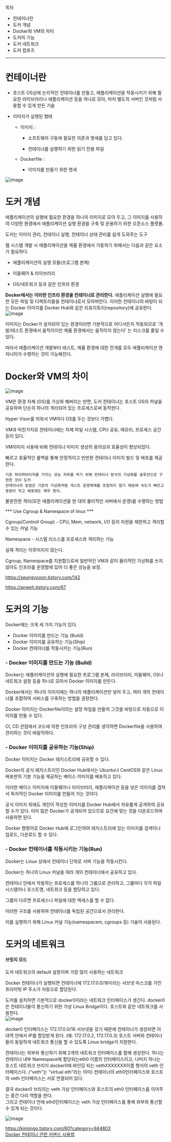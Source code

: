 목차 
* 컨테이너란
* 도커 개념
* Docker와 VM의 차이
* 도커의 기능
* 도커 네트워크
* 도커 컴포즈

<hr> 

# 컨테이너란

* 호스트 OS상에 논리적인 컨테이너를 만들고, 애플리케이션을 작동시키기 위해 필요한 라이브러리나 애플리케이션 등을 하나로 모아, 마치 별도의 서버인 것처럼 사용할 수 있게 만든 기술

* 이미지가 실행된 형태

  * 이미지 :

    * 소프트웨어 구동에 필요한 의존과 명세를 담고 있다.

    * 컨테이너를 실행하기 위한 읽기 전용 파일

  * Dockerfile : 

    * 이미지를 만들기 위한 명세


![image](https://user-images.githubusercontent.com/67637716/194277730-c08f2739-4e62-42bc-89d2-b8f476900054.png)



# 도커 개념

애플리케이션의 실행에 필요한 환경을 하나의 이미지로 모아 두고, 그 이미지를 사용하여 다양한 환경에서 애플리케이션 실행 환경을 구축 및 운용하기 위한 오픈소스 플랫폼. 

도커는 이미지 관리, 컨테이너 실행, 컨테이너 상태 관리를 쉽게 도와주는 도구



웹 시스템 개발 시 애플리케이션을 제품 환경에서 가동하기 위해서는 다음과 같은 요소가 필요하다.

* 애플리케이션의 실행 모듈(프로그램 본체)

* 미들웨어 & 라이브러리

* OS/네트워크 등과 같은 인프라 환경



<b>Docker에서는 이러한 인프라 환경을 컨테이너로 관리한다.</b>
애플리케이션 실행에 필요한 모든 파일 및 디렉토리들을 컨테이너로서 모아버린다. 
이러한 컨테이너의 바탕이 되는 Docker 이미지를 Docker Hub와 같은 리포지토리(repository)에 공유한다.
![image](https://user-images.githubusercontent.com/67637716/194278183-a9a5a1c2-eb89-4bde-b842-359781541478.png)  



이미지는 Docker가 설치되어 있는 환경이라면 기본적으로 어디서든지 작동되므로 '개발/테스트 환경에서 움직이지만 제품 환경에서는 움직이지 않는다' 는 리스크를 줄일 수 있다.

따라서 애플리케이션 개발부터 테스트, 제품 환경에 대한 전개를 모두 애플리케이션 엔지니어가 수행하는 것이 가능해진다. 



# Docker와 VM의 차이
![image](https://user-images.githubusercontent.com/67637716/194278287-07daa374-cdd9-4146-bf74-eeb659bfeb82.png)  

VM은 환경 자체 (OS)를 가상화 해버리는 반면, 도커 컨테이너는 호스트 OS의 커널을 공유하며 단순히 하나의 격리되어 있는 프로세스로써 동작한다. 

Hyper Visor를 띄워서 VM마다 OS를 두는 것보다 가볍다.

VM과 마찬가지로 컨테이너에는 자체 파일 시스템, CPU 공유, 메모리, 프로세스 공간 등이 있다.

VM이미지 사용에 비해 컨테이너 이미지 생성의 용의성과 효율성이 향상되었다.

빠르고 효율적인 롤백을 통해 안정적이고 빈번한 컨테이너 이미지 빌드 및 배포를 제공한다.


```  
기존 하이퍼바이저를 거치는 성능 저하를 막기 위해 컨테이너 방식의 가상화를 솔루션으로 구현한 것이 도커
컨테이너의 장점은 기존의 가상화처럼 게스트 운영체제를 포함하지 않기 때문에 속도가 빠르고 용량이 작고 배포에도 매우 용이.
```  


불완전한 격리(모든 애플리케이션을 한 대의 물리적인 서버에서 운영)를 수행하는 방법

*** Use Cgroup & Namespace of linux ***

Cgroup(Controll Group) - CPU, Mem, network, I/O 등의 자원을 제한하고 격리할 수 있는 커널 기능

Namespace - 시스템 리소스를 프로세스와 격리하는 기능

실제 격리는 이루어지지 않는다.

Cgroup, Namespace를 지원함으로써 일반적인 VM과 같이 물리적인 가상화를 쓰지 않아도 인프라를 운영함에 있어 더 좋은 성능을 보장.

https://seungyooon.tistory.com/142 

https://anweh.tistory.com/67



# 도커의 기능

Docker에는 크게 세 가지 기능이 있다.

* Docker 이미지를 만드는 기능 (Build)
* Docker 이미지를 공유하는 기능(Ship)
* Docker 컨테이너를 작동시키는 기능(Run)



### - Docker 이미지를 만드는 기능 (Build)

Docker는 애플리케이션의 실행에 필요한 프로그램 본체, 라이브러리, 미들웨어, OS나 네트워크 설정 등을 하나로 모아서 Docker 이미지를 만든다.

Docker에서는 하나의 이미지에는 하나의 애플리케이션만 넣어 두고, 여러 개의 컨테이너를 조합하여 서비스를 구축하는 방법을 권장한다.

Docker 이미지는 Dockerfile이라는 설정 파일을 만들어 그것을 바탕으로 자동으로 이미지를 만들 수 있다. 

CI, CD 관점에서 코드에 의한 인프라의 구성 관리를 생각하면 Dockerfile을 사용하여 관리하는 것이 바람직하다.



### - Docker 이미지를 공유하는 기능(Ship)

Docker 이미지는 Docker 레지스트리에 공유할 수 있다. 

Docker의 공식 레지스트리인 Docker Hub에서는 Ubuntu나 CentOS와 같은 Linux 배포판의 기본 기능을 제공하는 베이스 이미지를 배포하고 있다. 

이러한 베이스 이미지에 미들웨어나 라이브러리, 애플리케이션 등을 넣은 이미지를 겹쳐서 독자적인 Docker 이미지를 만들어 가는 것이다.

공식 이미지 외에도 개인이 작성한 이미지를 Docker Hub에서 자유롭게 공개하여 공유할 수가 있다. 이미 많은 Docker가 공개되어 있으므로 요건에 맞는 것을 다운로드하여 사용하면 된다. 

Docker 명령어로 Docker Hub에 로그인하여 레지스트리에 있는 이미지를 검색이나 업로드, 다운로드 할 수 있다.



### - Docker 컨테이너를 작동시키는 기능(Run)

Docker는 Linux 상에서 컨테이너 단위로 서버 기능을 작동시킨다.

Docker는 하나의 Linux 커널을 여러 개의 컨테이너에서 공유하고 있다. 

컨테이너 안에서 작동하는 프로세스를 하나의 그룹으로 관리하고, 그룹마다 각각 파일 시스템이나 호스트명, 네트워크 등을 할당하고 있다. 

그룹이 다르면 프로세스나 파일에 대한 액세스를 할 수 없다. 

이러한 구조를 사용하여 컨테이너를 독립된 공간으로서 관리한다. 

이를 실행하기 위해 Linux 커널 기능(namespacem, cgroups 등) 기술이 사용된다.



# 도커의 네트워크

#### 브릿지 모드

도커 네트워크의 default 설정이며 가장 많이 사용하는 네트워크

Docker 컨테이너가 실행되면 컨테이너에 172.17.0.0/16이라는 서브넷 마스크를 가진 프라이빗 IP 주소가 자동으로 할당된다.

도커를 설치하면 기본적으로 docker0이라는 네트워크 인터페이스가 생긴다.
docker0은 컨테이너들이 통신하기 위한 가상 Linux Bridge이다.
호스트와 같은 네트워크를 사용한다.  
![image](https://user-images.githubusercontent.com/67637716/194278580-8dd5d55b-a40d-4c2a-bde2-3a3fa4840633.png)  



docker0 인터페이스는 172.17.0.0/16 서브넷을 갖기 때문에 컨테이너가 생성되면 이 대역 안에서 IP를 할당받게 된다. (예: 172.17.0.2, 172.17.0.3)
호스트 서버와 컨테이너들이 동일하게 네트워크 통신을 할 수 있도록 Linux bridge가 지원한다.



컨테이너는 외부와 통신하기 위해 2개의 네트워크 인터페이스를 함께 생성한다.
하나는 컨테이너 내부 Namespace에 할당되는eth0 이름의 인터페이스이고, 나머지 하나는 호스트 네트워크 브리지 docker0에 바인딩 되는 vethXXXXXXX이름 형식의 veth 인터페이스다. (“veth"는 “virtual eth"라는 의미)
컨테이너의 eth0인터페이스와 호스트의 veth 인터페이스는 서로 연결되어 있다.

결국 docker0 브리지는 veth 가상 인터페이스와 호스트의 eth0 인터페이스를 이어주는 중간 다리 역할을 한다.  
그리고 컨테이너 안에 eth0인터페이스는 veth 가상 인터페이스를 통해 외부와 통신할 수 있게 되는 것이다.  

![image](https://user-images.githubusercontent.com/67637716/194278628-d460132a-301b-4194-bcd7-b211f9559456.png)  


https://kimjingo.tistory.com/60?category=944803  
[Docker 컨테이너 관련 커맨드 사용법 ](https://www.daleseo.com/docker-containers/)  
